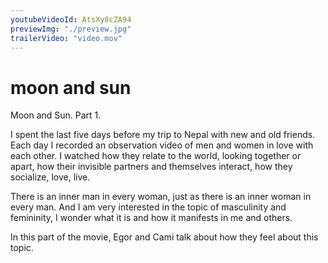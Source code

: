 ```yaml
---
youtubeVideoId: AtsXy8cZA94
previewImg: "./preview.jpg"
trailerVideo: "video.mov"
---
```


# moon and sun

Moon and Sun. Part 1.

I spent the last five days before my trip to Nepal with new and old friends. Each day I recorded an observation video of men and women in love with each other. I watched how they relate to the world, looking together or apart, how their invisible partners and themselves interact, how they socialize, love, live.

There is an inner man in every woman, just as there is an inner woman in every man. And I am very interested in the topic of masculinity and femininity, I wonder what it is and how it manifests in me and others.

In this part of the movie, Egor and Cami talk about how they feel about this topic.
